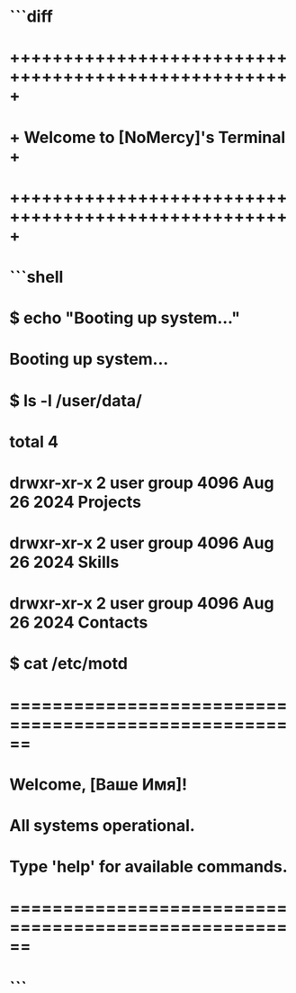 # ```diff
# +++++++++++++++++++++++++++++++++++++++++++++++++++++
# + Welcome to [NoMercy]'s Terminal                  +
# +++++++++++++++++++++++++++++++++++++++++++++++++++++
# ```shell
# $ echo "Booting up system..."
# Booting up system...
# $ ls -l /user/data/
# total 4
# drwxr-xr-x 2 user group 4096 Aug 26 2024 Projects
# drwxr-xr-x 2 user group 4096 Aug 26 2024 Skills
# drwxr-xr-x 2 user group 4096 Aug 26 2024 Contacts
# $ cat /etc/motd
# ======================================================
#     Welcome, [Ваше Имя]!
#     All systems operational.
#     Type 'help' for available commands.
# ======================================================
# ```
